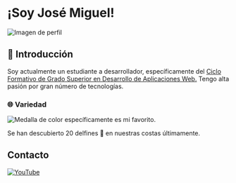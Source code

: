 # ¡Soy José Miguel!
![Imagen de perfil](https://avatars.githubusercontent.com/u/170084324?s=400&u=da5c0c3c6b500fdb650f3772fc29f5c58e22de88&v=4)
## 🔰 Introducción 
Soy actualmente un estudiante a desarrollador, específicamente del [Ciclo Formativo de Grado Superior en Desarrollo de Aplicaciones Web.](https://www.todofp.es/que-estudiar/loe/informatica-comunicaciones/des-aplicaciones-web.html)
Tengo alta pasión por gran número de tecnologías. 
### 🌐 Variedad
![Medalla de color](https://img.shields.io/badge/Este%20color-D1CCFC?style=flat-square) específicamente es mi favorito.

Se han descubierto 20 delfines 🐬 en nuestras costas últimamente.

## Contacto
[![YouTube](https://img.shields.io/badge/YouTube-FF0000?style=for-the-badge&logo=youtube&logoColor=white&labelColor=101010)](https://youtube.com) 

